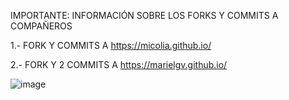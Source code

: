 IMPORTANTE: INFORMACIÓN SOBRE LOS FORKS Y COMMITS A COMPAÑEROS

1.- FORK Y COMMITS A https://micolia.github.io/

2.- FORK Y 2 COMMITS A https://marielgv.github.io/

![image](https://github.com/user-attachments/assets/56836536-1b24-4eb6-aed6-23a7c87ba9f6)
